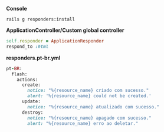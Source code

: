 **Console**

```
rails g responders:install
```

**ApplicationController/Custom global controller**

```ruby
self.responder = ApplicationResponder
respond_to :html
```

**responders.pt-br.yml**

```ruby
pt-BR:
  flash:
    actions:
      create:
        notice: "%{resource_name} criado com sucesso."
        alert: '%{resource_name} could not be created.'
      update:
        notice: "%{resource_name} atualizado com sucesso."
      destroy:
        notice: "%{resource_name} apagado com sucesso."
        alert: "%{resource_name} erro ao deletar."
```
